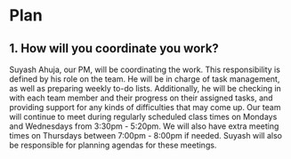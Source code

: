# Plan

## 1. How will you coordinate you work?

Suyash Ahuja, our PM, will be coordinating the work. This responsibility is defined by his role on the team. He will be in charge of task management, as well as preparing weekly to-do lists. Additionally, he will be checking in with each team member and their progress on their assigned tasks, and providing support for any kinds of difficulties that may come up. Our team will continue to meet during regularly scheduled class times on Mondays and Wednesdays from 3:30pm - 5:20pm. We will also have extra meeting times on Thursdays between 7:00pm - 8:00pm if needed. Suyash will also be responsible for planning agendas for these meetings.
